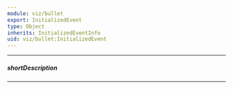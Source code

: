 ```yaml
---
module: viz/bullet
export: InitializedEvent
type: Object
inherits: InitializedEventInfo
uid: viz/bullet:InitializedEvent
---
```

---
##### shortDescription
<!-- Description goes here -->

---
<!-- Description goes here -->